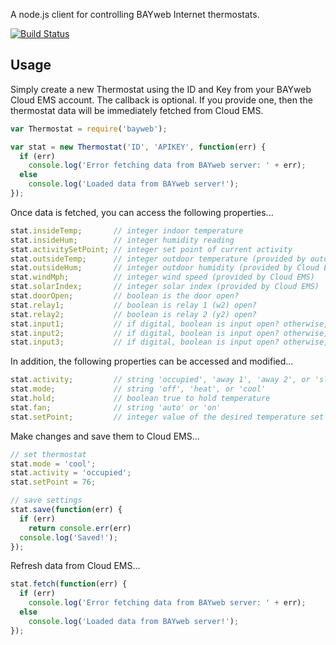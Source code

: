 A node.js client for controlling BAYweb Internet thermostats.

[![Build Status](https://secure.travis-ci.org/alexkwolfe/node-bayweb.png)](http://travis-ci.org/alexkwolfe/node-bayweb)


## Usage

Simply create a new Thermostat using the ID and Key from your BAYweb Cloud EMS account. The callback is optional.
If you provide one, then the thermostat data will be immediately fetched from Cloud EMS.

```javascript
var Thermostat = require('bayweb');

var stat = new Thermostat('ID', 'APIKEY', function(err) {
  if (err)
    console.log('Error fetching data from BAYweb server: ' + err);
  else
    console.log('Loaded data from BAYweb server!');
});
```

Once data is fetched, you can access the following properties...

```javascript
stat.insideTemp;       // integer indoor temperature
stat.insideHum;        // integer humidity reading
stat.activitySetPoint; // integer set point of current activity
stat.outsideTemp;      // integer outdoor temperature (provided by outdoor sensor or Cloud EMS)
stat.outsideHum;       // integer outdoor humidity (provided by Cloud EMS)
stat.windMph;          // integer wind speed (provided by Cloud EMS)
stat.solarIndex;       // integer solar index (provided by Cloud EMS)
stat.doorOpen;         // boolean is the door open?
stat.relay1;           // boolean is relay 1 (w2) open?
stat.relay2;           // boolean is relay 2 (y2) open?
stat.input1;           // if digital, boolean is input open? otherwise, integer temperature
stat.input2;           // if digital, boolean is input open? otherwise, integer temperature
stat.input3;           // if digital, boolean is input open? otherwise, integer temperature
```

In addition, the following properties can be accessed and modified...

```javascript
stat.activity;         // string 'occupied', 'away 1', 'away 2', or 'sleep'
stat.mode;             // string 'off', 'heat', or 'cool'
stat.hold;             // boolean true to hold temperature
stat.fan;              // string 'auto' or 'on'
stat.setPoint;         // integer value of the desired temperature set point
```

Make changes and save them to Cloud EMS...

```javascript
// set thermostat
stat.mode = 'cool';
stat.activity = 'occupied';
stat.setPoint = 76;

// save settings
stat.save(function(err) {
  if (err)
    return console.err(err)
  console.log('Saved!');
});
```

Refresh data from Cloud EMS...

```javascript
stat.fetch(function(err) {
  if (err)
    console.log('Error fetching data from BAYweb server: ' + err);
  else
    console.log('Loaded data from BAYweb server!');
});
```
